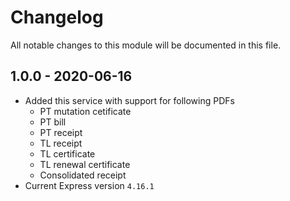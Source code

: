 # Changelog
All notable changes to this module will be documented in this file.

## 1.0.0 - 2020-06-16
- Added this service with support for following PDFs
  - PT mutation cetificate
  - PT bill
  - PT receipt
  - TL receipt
  - TL certificate
  - TL renewal certificate
  - Consolidated receipt         
- Current Express version `4.16.1`